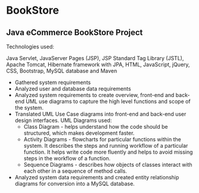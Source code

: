 # BookStore

## Java eCommerce BookStore Project

Technologies used: 

Java Servlet, JavaServer Pages (JSP), JSP Standard Tag Library (JSTL), Apache Tomcat, Hibernate framework with JPA, HTML, JavaScript, jQuery, CSS, Bootstrap, MySQL database and Maven

- Gathered system requirements
- Analyzed user and database data requirements
- Analyzed system requirements to create overview, front-end and back-end UML use diagrams to capture the high level functions and scope of the system.
- Translated UML Use Case diagrams into front-end and back-end user design interfaces. UML Diagrams used:
  - Class Diagram - helps understand how the code should be structured, which makes development faster.
  - Activity Diagrams - flowcharts for particular functions within the system. It describes the steps and running workflow of a particular function. It helps write code more fluently and helps to avoid missing steps in the workflow of a function.
  - Sequence Diagrams - describes how objects of classes interact with each other in a sequence of method calls.
- Analyzed system data requirements and created entity relationship diagrams for conversion into a MySQL database.

